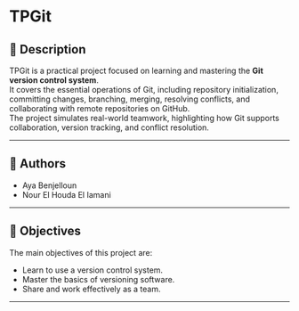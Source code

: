 # TPGit

## 📌 Description
TPGit is a practical project focused on learning and mastering the **Git version control system**.  
It covers the essential operations of Git, including repository initialization, committing changes, branching, merging, resolving conflicts, and collaborating with remote repositories on GitHub.  
The project simulates real-world teamwork, highlighting how Git supports collaboration, version tracking, and conflict resolution.

---

## 👥 Authors
- Aya Benjelloun  
- Nour El Houda El Iamani  

---

## 🎯 Objectives
The main objectives of this project are:
- Learn to use a version control system.  
- Master the basics of versioning software.  
- Share and work effectively as a team.  

---
